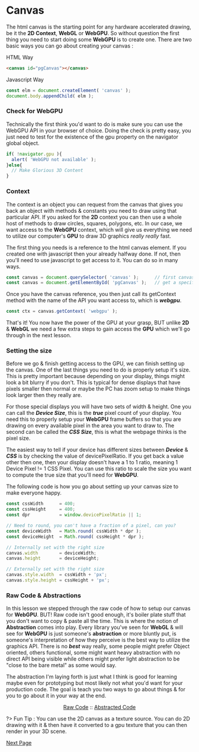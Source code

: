 # Canvas

The html canvas is the starting point for any hardware accelerated drawing, be it the **2D Context**, **WebGL** or **WebGPU**. So without question the first thing you need to start doing some **WebGPU** is to create one. There are two basic ways you can go about creating your canvas :

HTML Way
```html
<canvas id="pgCanvas"></canvas>
```

Javascript Way
```js
const elm = document.createElement( 'canvas' );
document.body.appendChild( elm );
```

### Check for WebGPU
Technically the first think you'd want to do is make sure you can use the WebGPU API in your browser of choice. Doing the check is pretty easy, you just need to test for the existence of the gpu property on the navigator global object.

```js
if( !navigator.gpu ){
  alert( 'WebGPU not available' );
}else{
  // Make Glorious 3D Content
}
```

### Context
The context is an object you can request from the canvas that gives you back an object with methods & constants you need to draw using that particular API. If you asked for the **2D** context you can then use a whole host of methods to draw circles, squares, polygons, etc. In our case, we want access to the **WebGPU** context, which will give us everything we need to utilize our computer's **GPU** to draw 3D graphics *really really* fast.

The first thing you needs is a reference to the html canvas element. If you created one with javascript then your already halfway done. If not, then you'll need to use javascript to get access to it. You can do so in many ways.

```js
const canvas = document.querySelector( 'canvas' );      // first canvas available
const canvas = document.getElementById( 'pgCanvas' );   // get a specific one with an id 
```

Once you have the canvas reference, you then just call its getContext method with the name of the API you want access to, which is ***webgpu***.

```js
const ctx = canvas.getContext( 'webgpu' );
```

That's it! You now have the power of the GPU at your grasp, BUT unlike **2D** & **WebGL** we need a few extra steps to gain access the **GPU** which we'll go through in the next lesson.

### Setting the size
Before we go & finish getting access to the GPU, we can finish setting up the canvas. One of the last things you need to do is properly setup it's size. This is pretty important because depending on your display, things might look a bit blurry if you don't. This is typical for dense displays that have pixels smaller then normal or maybe the PC has zoom setup to make things look larger then they really are.

For those special displays you will have two sets of width & height. One you can call the ***Device Size***, this is the ***true*** pixel count of your display. You need this to properly setup your **WebGPU** frame buffers so that you are drawing on every available pixel in the area you want to draw to. The second can be called the ***CSS Size***, this is what the webpage thinks is the pixel size.

The easiest way to tell if your device has different sizes between ***Device*** & ***CSS*** is by checking the value of devicePixelRatio. If you get back a value other then one, then your display doesn't have a 1 to 1 ratio, meaning 1 Device Pixel != 1 CSS Pixel. You can use this ratio to scale the size you want to compute the true size that you'll need for **WebGPU**.

The following code is how you go about setting up your canvas size to make everyone happy.
```js
const cssWidth      = 400;
const cssHeight     = 400;
const dpr           = window.devicePixelRatio || 1;

// Need to round, you can't have a fraction of a pixel, can you?
const deviceWidth   = Math.round( cssWidth * dpr );
const deviceHeight  = Math.round( cssHeight * dpr );

// Internally set with the right size
canvas.width        = deviceWidth;
canvas.height       = deviceHeight;

// Externally set with the right size
canvas.style.width  = cssWidth + 'px';
canvas.style.height = cssHeight + 'px';
```

### Raw Code & Abstractions
In this lesson we stepped through the raw code of how to setup our canvas for **WebGPU**. BUT! Raw code isn't good enough, it's boiler plate stuff that you don't want to copy & paste all the time. This is where the notion of **Abstraction** comes into play. Every library you've seen for **WebGL** & will see for **WebGPU** is just someone's **abstraction** or more bluntly put, is someone's interpretation of how they perceive is the best way to utilize the graphics API. There is no ***best*** way really, some people might prefer Object oriented, others functional, some might want heavy abstraction with no direct API being visible while others might prefer light abstraction to be "close to the bare metal" as some would say.

The abstraction I'm laying forth is just what I think is good for learning maybe even for prototyping but most likely not what you'd want for your production code. The goal is teach you two ways to go about things & for you to go about it in your way at the end.

<div style="text-align:center">
<a href="/lessons/001_canvas/raw_code.html" target="_blank">Raw Code</a> :: 
<a href="/lessons/001_canvas/abstract_code.html" target="_blank">Abstracted Code</a>
</div>


?> Fun Tip : You can use the 2D canvas as a texture source. You can do 2D drawing with it & then have it converted to a gpu texture that you can then render in your 3D scene.

[Next Page](/lessons/002_context/index.md)